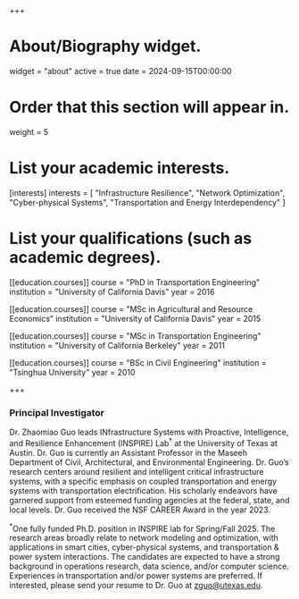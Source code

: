 +++
# About/Biography widget.
widget = "about"
active = true
date = 2024-09-15T00:00:00

# Order that this section will appear in.
weight = 5

# List your academic interests.
[interests]
  interests = [
    "Infrastructure Resilience",
    "Network Optimization",
    "Cyber-physical Systems",
    "Transportation and Energy Interdependency"
  ]

# List your qualifications (such as academic degrees).
[[education.courses]]
  course = "PhD in Transportation Engineering"
  institution = "University of California Davis"
  year = 2016

[[education.courses]]
  course = "MSc in Agricultural and Resource Economics"
  institution = "University of California Davis"
  year = 2015

[[education.courses]]
  course = "MSc in Transportation Engineering"
  institution = "University of California Berkeley"
  year = 2011

[[education.courses]]
  course = "BSc in Civil Engineering"
  institution = "Tsinghua University"
  year = 2010

+++

### Principal Investigator
Dr. Zhaomiao Guo leads INfrastructure Systems with Proactive, Intelligence, and Resilience Enhancement (INSPIRE) Lab<sup>*</sup> at the University of Texas at Austin. Dr. Guo is currently an Assistant Professor in the Maseeh Department of Civil, Architectural, and Environmental Engineering. Dr. Guo’s research centers around resilient and intelligent critical infrastructure systems, with a specific emphasis on coupled transportation and energy systems with transportation electrification. His scholarly endeavors have garnered support from esteemed funding agencies at the federal, state, and local levels. Dr. Guo received the NSF CAREER Award in the year 2023.

<sup>*</sup>One fully funded Ph.D. position in INSPIRE lab for Spring/Fall 2025. The research areas broadly relate to network modeling and optimization, with applications in smart cities, cyber-physical systems, and transportation & power system interactions. The candidates are expected to have a strong background in operations research, data science, and/or computer science. Experiences in transportation and/or power systems are preferred. If interested, please send your resume to Dr. Guo at zguo@utexas.edu.

